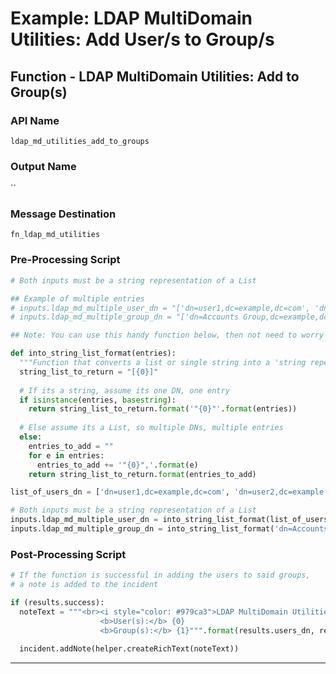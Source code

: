 <!--
    DO NOT MANUALLY EDIT THIS FILE
    THIS FILE IS AUTOMATICALLY GENERATED WITH resilient-circuits codegen
-->

# Example: LDAP MultiDomain Utilities: Add User/s to Group/s

## Function - LDAP MultiDomain Utilities: Add to Group(s)

### API Name
`ldap_md_utilities_add_to_groups`

### Output Name
``

### Message Destination
`fn_ldap_md_utilities`

### Pre-Processing Script
```python
# Both inputs must be a string representation of a List

## Example of multiple entries
# inputs.ldap_md_multiple_user_dn = "['dn=user1,dc=example,dc=com', 'dn=user2,dc=example,dc=com']"
# inputs.ldap_md_multiple_group_dn = "['dn=Accounts Group,dc=example,dc=com', 'dn=IT Group,dc=example,dc=com']"

## Note: You can use this handy function below, then not need to worry about the inputs formatting

def into_string_list_format(entries):
  """Function that converts a list or single string into a 'string repersentation of a list'"""
  string_list_to_return = "[{0}]"
  
  # If its a string, assume its one DN, one entry
  if isinstance(entries, basestring):
    return string_list_to_return.format('"{0}"'.format(entries))
  
  # Else assume its a List, so multiple DNs, multiple entries
  else:
    entries_to_add = ""
    for e in entries:
      entries_to_add += '"{0}",'.format(e)
    return string_list_to_return.format(entries_to_add)

list_of_users_dn = ['dn=user1,dc=example,dc=com', 'dn=user2,dc=example,dc=com']

# Both inputs must be a string representation of a List
inputs.ldap_md_multiple_user_dn = into_string_list_format(list_of_users_dn)
inputs.ldap_md_multiple_group_dn = into_string_list_format('dn=Accounts Group,dc=example,dc=com')
```

### Post-Processing Script
```python
# If the function is successful in adding the users to said groups,
# a note is added to the incident

if (results.success):
  noteText = """<br><i style="color: #979ca3">LDAP MultiDomain Utilities: Add User(s) to Group(s) <u>complete</u>:</i>
                    <b>User(s):</b> {0}
                    <b>Group(s):</b> {1}""".format(results.users_dn, results.groups_dn)
  
  incident.addNote(helper.createRichText(noteText))
```

---

